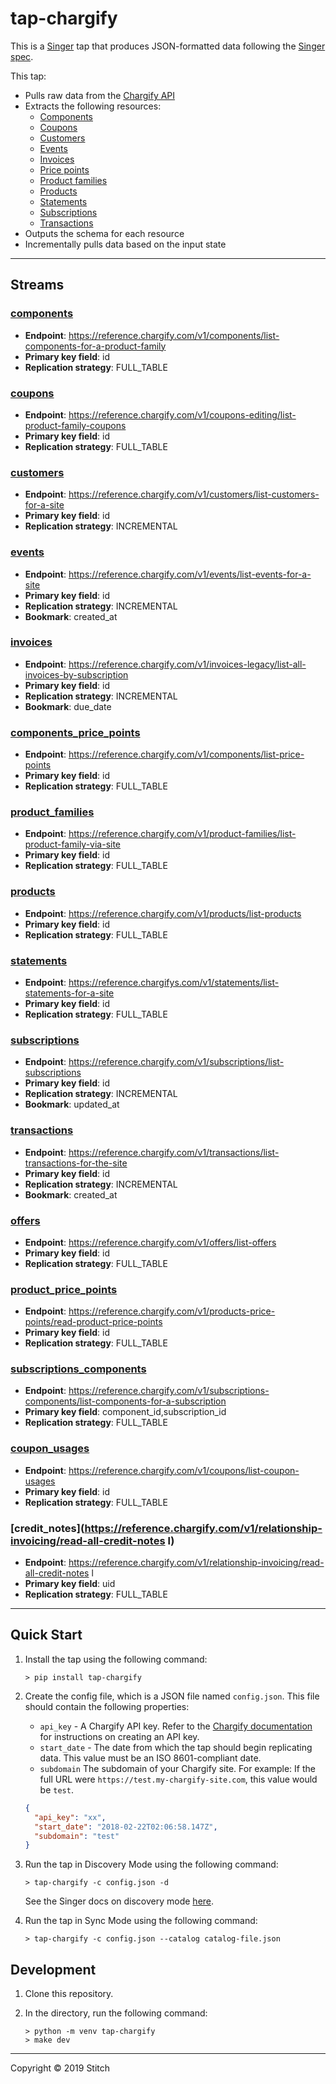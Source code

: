 # tap-chargify

This is a [Singer](https://singer.io) tap that produces JSON-formatted data
following the [Singer
spec](https://github.com/singer-io/getting-started/blob/master/SPEC.md).

This tap:

- Pulls raw data from the [Chargify API](https://reference.chargify.com/v1/basics/introduction)
- Extracts the following resources:
  - [Components](https://reference.chargify.com/v1/components/components-intro)
  - [Coupons](https://reference.chargify.com/v1/coupons-editing/coupons-intro)
  - [Customers](https://reference.chargify.com/v1/customers/customers-intro)
  - [Events](https://reference.chargify.com/v1/events/events-intro)
  - [Invoices](https://reference.chargify.com/v1/invoices-legacy/invoices)
  - [Price points](https://reference.chargify.com/v1/products-price-points/product-price-point-intro)
  - [Product families](https://reference.chargify.com/v1/product-families/product-family-intro)
  - [Products](https://reference.chargify.com/v1/products/products-intro)
  - [Statements](https://reference.chargify.com/v1/statements/statements-intro)
  - [Subscriptions](https://reference.chargify.com/v1/subscriptions/subscriptions-intro)
  - [Transactions](https://reference.chargify.com/v1/transactions/transactions-api)
- Outputs the schema for each resource
- Incrementally pulls data based on the input state

---

## Streams

### [components](https://reference.chargify.com/v1/components/list-components-for-a-product-family)

- **Endpoint**: https://reference.chargify.com/v1/components/list-components-for-a-product-family
- **Primary key field**: id
- **Replication strategy**: FULL_TABLE

### [coupons](https://reference.chargify.com/v1/coupons-editing/list-product-family-coupons)

- **Endpoint**: https://reference.chargify.com/v1/coupons-editing/list-product-family-coupons
- **Primary key field**: id
- **Replication strategy**: FULL_TABLE

### [customers](https://reference.chargify.com/v1/customers/list-customers-for-a-site)

- **Endpoint**: https://reference.chargify.com/v1/customers/list-customers-for-a-site
- **Primary key field**: id
- **Replication strategy**: INCREMENTAL

### [events](https://reference.chargify.com/v1/events/list-events-for-a-site)

- **Endpoint**: https://reference.chargify.com/v1/events/list-events-for-a-site
- **Primary key field**: id
- **Replication strategy**: INCREMENTAL
- **Bookmark**: created_at

### [invoices](https://reference.chargify.com/v1/invoices-legacy/list-all-invoices-by-subscription)

- **Endpoint**: https://reference.chargify.com/v1/invoices-legacy/list-all-invoices-by-subscription
- **Primary key field**: id
- **Replication strategy**: INCREMENTAL
- **Bookmark**: due_date

### [components_price_points](https://reference.chargify.com/v1/components/list-price-points)

- **Endpoint**: https://reference.chargify.com/v1/components/list-price-points
- **Primary key field**: id
- **Replication strategy**: FULL_TABLE

### [product_families](https://reference.chargify.com/v1/product-families/list-product-family-via-site)

- **Endpoint**: https://reference.chargify.com/v1/product-families/list-product-family-via-site
- **Primary key field**: id
- **Replication strategy**: FULL_TABLE

### [products](https://reference.chargify.com/v1/products/list-products)

- **Endpoint**: https://reference.chargify.com/v1/products/list-products
- **Primary key field**: id
- **Replication strategy**: FULL_TABLE

### [statements](https://reference.chargify.com/v1/statements/list-statements-for-a-site)

- **Endpoint**: https://reference.chargifys.com/v1/statements/list-statements-for-a-site
- **Primary key field**: id
- **Replication strategy**: FULL_TABLE

### [subscriptions](https://reference.chargify.com/v1/subscriptions/list-subscriptions)

- **Endpoint**: https://reference.chargify.com/v1/subscriptions/list-subscriptions
- **Primary key field**: id
- **Replication strategy**: INCREMENTAL
- **Bookmark**: updated_at

### [transactions](https://reference.chargify.com/v1/transactions/list-transactions-for-the-site)

- **Endpoint**: https://reference.chargify.com/v1/transactions/list-transactions-for-the-site
- **Primary key field**: id
- **Replication strategy**: INCREMENTAL
- **Bookmark**: created_at

### [offers](https://reference.chargify.com/v1/offers/list-offers)

- **Endpoint**: https://reference.chargify.com/v1/offers/list-offers
- **Primary key field**: id
- **Replication strategy**: FULL_TABLE

### [product_price_points](https://reference.chargify.com/v1/products-price-points/read-product-price-points)

- **Endpoint**: https://reference.chargify.com/v1/products-price-points/read-product-price-points
- **Primary key field**: id
- **Replication strategy**: FULL_TABLE

### [subscriptions_components](https://reference.chargify.com/v1/subscriptions-components/list-components-for-a-subscription)

- **Endpoint**: https://reference.chargify.com/v1/subscriptions-components/list-components-for-a-subscription
- **Primary key field**: component_id,subscription_id
- **Replication strategy**: FULL_TABLE

### [coupon_usages](https://reference.chargify.com/v1/coupons/list-coupon-usages)

- **Endpoint**: https://reference.chargify.com/v1/coupons/list-coupon-usages
- **Primary key field**: id
- **Replication strategy**: FULL_TABLE

### [credit_notes](https://reference.chargify.com/v1/relationship-invoicing/read-all-credit-notes l)

- **Endpoint**: https://reference.chargify.com/v1/relationship-invoicing/read-all-credit-notes l
- **Primary key field**: uid
- **Replication strategy**: FULL_TABLE
--- 

## Quick Start

1. Install the tap using the following command:

   ```
   > pip install tap-chargify
   ```

2. Create the config file, which is a JSON file named `config.json`. This file should contain the following properties:
   
   - `api_key` - A Chargify API key. Refer to the [Chargify documentation](https://help.chargify.com/integrations/api-keys-chargify-direct.html) for instructions on creating an API key.
   - `start_date` - The date from which the tap should begin replicating data. This value must be an ISO 8601-compliant date.
   - `subdomain` The subdomain of your Chargify site. For example: If the full URL were `https://test.my-chargify-site.com`, this value would be `test`.

   ```json
   {
     "api_key": "xx",
     "start_date": "2018-02-22T02:06:58.147Z",
     "subdomain": "test"
   }
   ```

3. Run the tap in Discovery Mode using the following command:

   ```
   > tap-chargify -c config.json -d
   ```

   See the Singer docs on discovery mode
   [here](https://github.com/singer-io/getting-started/blob/master/docs/DISCOVERY_MODE.md#discovery-mode).

4. Run the tap in Sync Mode using the following command:

   ```
   > tap-chargify -c config.json --catalog catalog-file.json
   ```

## Development

1. Clone this repository. 
2. In the directory, run the following command:

   ```
   > python -m venv tap-chargify
   > make dev
   ```

---

Copyright &copy; 2019 Stitch
